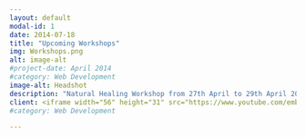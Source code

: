 ```yaml
---
layout: default
modal-id: 1
date: 2014-07-18
title: "Upcoming Workshops"
img: Workshops.png
alt: image-alt
#project-date: April 2014
#category: Web Development
image-alt: Headshot
description: "Natural Healing Workshop from 27th April to 29th April 2024. For more information, visit the below video" 
client: <iframe width="56" height="31" src="https://www.youtube.com/embed/q5Wubpu8tJw?si=Aa2PnYP9A3hfnRLP" title="YouTube video player" frameborder="0" allow="accelerometer; autoplay; clipboard-write; encrypted-media; gyroscope; picture-in-picture; web-share" referrerpolicy="strict-origin-when-cross-origin" allowfullscreen></iframe> 
#category: Web Development

---
```

